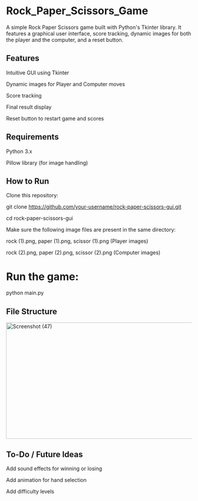 # Rock_Paper_Scissors_Game
A simple Rock Paper Scissors game built with Python's Tkinter library. It features a graphical user interface, score tracking, dynamic images for both the player and the computer, and a reset button.

## Features
Intuitive GUI using Tkinter

Dynamic images for Player and Computer moves

Score tracking

Final result display

Reset button to restart game and scores

## Requirements
Python 3.x

Pillow library (for image handling)


## How to Run
Clone this repository:

git clone https://github.com/your-username/rock-paper-scissors-gui.git

cd rock-paper-scissors-gui


Make sure the following image files are present in the same directory:

rock (1).png, paper (1).png, scissor (1).png (Player images)

rock (2).png, paper (2).png, scissor (2).png (Computer images)

# Run the game:
python main.py

## File Structure


<img width="709" height="315" alt="Screenshot (47)" src="https://github.com/user-attachments/assets/4f10829f-7577-4781-8777-73fc985f6a98" />


## To-Do / Future Ideas

Add sound effects for winning or losing

Add animation for hand selection

Add difficulty levels

